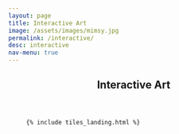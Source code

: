 ```yaml
---
layout: page
title: Interactive Art
image: /assets/images/mimsy.jpg
permalink: /interactive/
desc: interactive
nav-menu: true
---
```


<!-- Main -->
<div id="main" class="alt">

<!-- One -->
<section id="one">
	<div class="inner">
		<header class="major">
			<h1>Interactive Art</h1>
		</header>
	</div>
	
	     {% include tiles_landing.html %}
</section>
